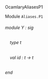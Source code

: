 OcamlaryAliasesP1

Module  `` Aliases.P1 `` 

###### module Y : sig

######     type t

######     val id : t -> t


###### end


